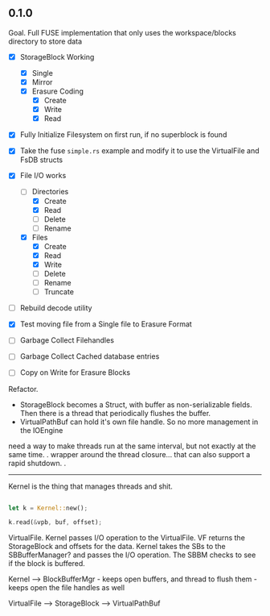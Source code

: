 
## 0.1.0
Goal. Full FUSE implementation that only uses the workspace/blocks directory to store data

- [X] StorageBlock Working
  - [X] Single
  - [X] Mirror
  - [X] Erasure Coding
    - [X] Create
    - [X] Write
    - [X] Read
- [X] Fully Initialize Filesystem on first run, if no superblock is found
- [X] Take the fuse `simple.rs` example and modify it to use the VirtualFile and FsDB structs
- [X] File I/O works
  - [ ] Directories
    - [X] Create
    - [X] Read
    - [ ] Delete
    - [ ] Rename
  - [X] Files
    - [X] Create
    - [X] Read
    - [X] Write
    - [ ] Delete
    - [ ] Rename
    - [ ] Truncate

- [ ] Rebuild decode utility
- [X] Test moving file from a Single file to Erasure Format
- [ ] Garbage Collect Filehandles
- [ ] Garbage Collect Cached database entries
- [ ] Copy on Write for Erasure Blocks


Refactor.
- StorageBlock becomes a Struct, with buffer as non-serializable fields. Then there is a thread that periodically flushes the buffer.
- VirtualPathBuf can hold it's own file handle. So no more management in the IOEngine

need a way to make threads run at the same interval, but not exactly at the same time. . wrapper around the thread closure...
that can also support a rapid shutdown. . 


---

Kernel is the thing that manages threads and shit. 
```rust

let k = Kernel::new();

k.read(&vpb, buf, offset);

```

VirtualFile. Kernel passes I/O operation to the VirtualFile. VF returns the StorageBlock and offsets for the data. 
Kernel takes the SBs to the SBBufferManager? and passes the I/O operation. The SBBM checks to see if the block is buffered.

Kernel --> BlockBufferMgr
             - keeps open buffers, and thread to flush them
             - keeps open the file handles as well

VirtualFile --> StorageBlock --> VirtualPathBuf